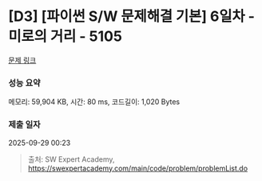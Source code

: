 # [D3] [파이썬 S/W 문제해결 기본] 6일차 - 미로의 거리 - 5105 

[문제 링크](https://swexpertacademy.com/main/code/problem/problemDetail.do?contestProbId=AWTVoHTab5gDFAVT) 

### 성능 요약

메모리: 59,904 KB, 시간: 80 ms, 코드길이: 1,020 Bytes

### 제출 일자

2025-09-29 00:23



> 출처: SW Expert Academy, https://swexpertacademy.com/main/code/problem/problemList.do